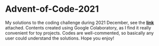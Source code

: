 # Advent-of-Code-2021
My solutions to the coding challenge during 2021 December, see the **[link](https://adventofcode.com/2021)** attached. Contents created using Google Colaboratory, as I find it really convenient for toy projects. Codes are well-commented, so basically any user could understand the solutions. Hope you enjoy!
